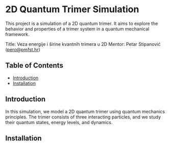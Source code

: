 # 2D Quantum Trimer Simulation

This project is a simulation of a 2D quantum trimer. It aims to explore the behavior and properties of a trimer system in a quantum mechanical framework.

Title: Veza energije i širine kvantnih trimera u 2D
Mentor: Petar Stipanović (pero@pmfst.hr)

## Table of Contents

- [Introduction](#introduction)
- [Installation](#installation)

## Introduction

In this simulation, we model a 2D quantum trimer using quantum mechanics principles. The trimer consists of three interacting particles, and we study their quantum states, energy levels, and dynamics.

## Installation
